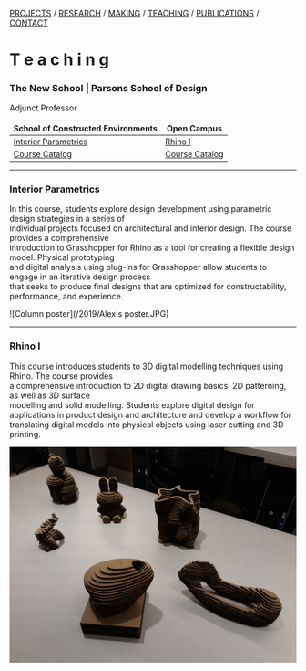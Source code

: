 [PROJECTS](./projects.html)  /  [RESEARCH](./research)  /  [MAKING](./making)  /  [TEACHING](./courses.html) / [PUBLICATIONS](./publications.html) /  [CONTACT](./contact.html)

# T e a c h i n g

### The New School | Parsons School of Design
Adjunct Professor 

School of Constructed Environments | Open Campus
---------------------------------- | ------------
[Interior Parametrics](#interior-parametrics) | [Rhino I](#rhino-i)
[Course Catalog](https://courses.newschool.edu/courses/PSCE3016) | [Course Catalog](https://opencampus.newschool.edu/courses/CENC/4188/PCDD/0202/A/rhino-1)

------
### Interior Parametrics

In this course, students explore design development using parametric design strategies in a series of  
individual projects focused on architectural and interior design. The course provides a comprehensive  
introduction to Grasshopper for Rhino as a tool for creating a flexible design model. Physical prototyping  
and digital analysis using plug-ins for Grasshopper allow students to engage in an iterative design process  
that seeks to produce final designs that are optimized for constructability, performance, and experience.

![Column poster](/2019/Alex's poster.JPG)



------
### Rhino I

This course introduces students to 3D digital modelling techniques using Rhino. The course provides  
a comprehensive introduction to 2D digital drawing basics, 2D patterning, as well as 3D surface  
modelling and solid modelling. Students explore digital design for applications in product design and
architecture and develop a workflow for translating digital models into physical objects using laser cutting
and 3D printing.

![Add files via upload](/2019/20190703_192647.jpg)


